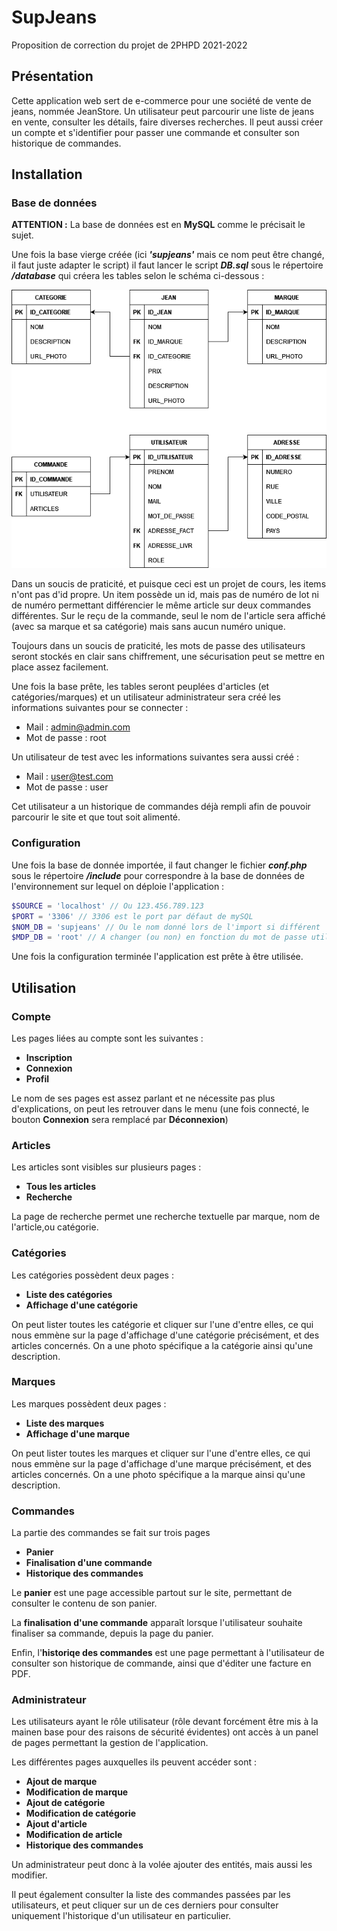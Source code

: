 # SupJeans
Proposition de correction du projet de 2PHPD 2021-2022



## Présentation
Cette application web sert de e-commerce pour une société de vente de jeans, nommée JeanStore.
Un utilisateur peut parcourir une liste de jeans en vente, consulter les détails, faire diverses recherches.
Il peut aussi créer un compte et s'identifier pour passer une commande et consulter son historique de commandes.


## Installation

### Base de données
**ATTENTION :** La base de données est en **MySQL** comme le précisait le sujet.

Une fois la base vierge créée (ici ***'supjeans'*** mais ce nom peut être changé, il faut juste adapter le script) il faut lancer le script ***DB.sql*** sous le répertoire ***/database*** qui créera les tables selon le schéma ci-dessous :

![Image manquante ?](https://github.com/Paul-Riviere/SupJeans/blob/main/database/DB.png?raw=true)

Dans un soucis de praticité, et puisque ceci est un projet de cours, les items n'ont pas d'id propre. Un item possède un id, mais pas de numéro de lot ni de numéro permettant différencier le même article sur deux commandes différentes. Sur le reçu de la commande, seul le nom de l'article sera affiché (avec sa marque et sa catégorie) mais sans aucun numéro unique.

Toujours dans un soucis de praticité, les mots de passe des utilisateurs seront stockés en clair sans chiffrement, une sécurisation peut se mettre en place assez facilement.

Une fois la base prête, les tables seront peuplées d'articles (et catégories/marques) et un utilisateur administrateur sera créé les informations suivantes pour se connecter :
- Mail : admin@admin.com
- Mot de passe : root

Un utilisateur de test avec les informations suivantes sera aussi créé :
- Mail : user@test.com
- Mot de passe : user

Cet utilisateur a un historique de commandes déjà rempli afin de pouvoir parcourir le site et que tout soit alimenté.


### Configuration
Une fois la base de donnée importée, il faut changer le fichier ***conf.php*** sous le répertoire ***/include*** pour correspondre à la base de données de l'environnement sur lequel on déploie l'application :
```php
$SOURCE = 'localhost' // Ou 123.456.789.123
$PORT = '3306' // 3306 est le port par défaut de mySQL
$NOM_DB = 'supjeans' // Ou le nom donné lors de l'import si différent
$MDP_DB = 'root' // A changer (ou non) en fonction du mot de passe utilisé
```

Une fois la configuration terminée l'application est prête à être utilisée.


## Utilisation

### Compte
Les pages liées au compte sont les suivantes :
- **Inscription**
- **Connexion**
- **Profil**

Le nom de ses pages est assez parlant et ne nécessite pas plus d'explications, on peut les retrouver dans le menu (une fois connecté, le bouton **Connexion** sera remplacé par **Déconnexion**)


### Articles
Les articles sont visibles sur plusieurs pages :
- **Tous les articles**
- **Recherche**

La page de recherche permet une recherche textuelle par marque, nom de l'article,ou catégorie.


### Catégories
Les catégories possèdent deux pages :
- **Liste des catégories**
- **Affichage d'une catégorie**

On peut lister toutes les catégorie et cliquer sur l'une d'entre elles, ce qui nous emmène sur la page d'affichage d'une catégorie précisément, et des articles concernés. On a une photo spécifique a la catégorie ainsi qu'une description.


### Marques
Les marques possèdent deux pages :
- **Liste des marques**
- **Affichage d'une marque**

On peut lister toutes les marques et cliquer sur l'une d'entre elles, ce qui nous emmène sur la page d'affichage d'une marque précisément, et des articles concernés. On a une photo spécifique a la marque ainsi qu'une description.


### Commandes
La partie des commandes se fait sur trois pages

- **Panier**
- **Finalisation d'une commande**
- **Historique des commandes**

Le **panier** est une page accessible partout sur le site, permettant de consulter le contenu de son panier.

La **finalisation d'une commande** apparaît lorsque l'utilisateur souhaite finaliser sa commande, depuis la page du panier.

Enfin, l'**historiqe des commandes** est une page permettant à l'utilisateur de consulter son historique de commande, ainsi que d'éditer une facture en PDF.


### Administrateur
Les utilisateurs ayant le rôle utilisateur (rôle devant forcément être mis à la mainen base pour des raisons de sécurité évidentes) ont accès à un panel de pages permettant la gestion de l'application.

Les différentes pages auxquelles ils peuvent accéder sont :

- **Ajout de marque**
- **Modification de marque**
- **Ajout de catégorie**
- **Modification de catégorie**
- **Ajout d'article**
- **Modification de article**
- **Historique des commandes**

Un administrateur peut donc à la volée ajouter des entités, mais aussi les modifier.

Il peut également consulter la liste des commandes passées par les utilisateurs, et peut cliquer sur un de ces derniers pour consulter uniquement l'historique d'un utilisateur en particulier.
